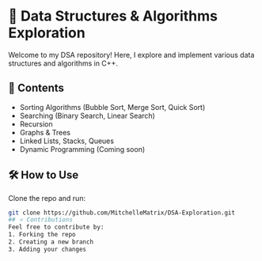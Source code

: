 # 🚀 Data Structures & Algorithms Exploration

Welcome to my DSA repository! Here, I explore and implement various data structures and algorithms in C++.

## 📂 Contents
- Sorting Algorithms (Bubble Sort, Merge Sort, Quick Sort)
- Searching (Binary Search, Linear Search)
- Recursion
- Graphs & Trees
- Linked Lists, Stacks, Queues
- Dynamic Programming (Coming soon)

## 🛠 How to Use
Clone the repo and run:
```bash
git clone https://github.com/MitchelleMatrix/DSA-Exploration.git
## ⭐ Contributions
Feel free to contribute by:
1. Forking the repo
2. Creating a new branch
3. Adding your changes
